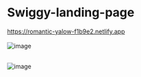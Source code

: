# Swiggy-landing-page

https://romantic-yalow-f1b9e2.netlify.app
<br><br>
![image](https://user-images.githubusercontent.com/66158960/155833433-c49d9b61-61b0-4a1a-970d-166248f10e59.png)
<br><br>

![image](https://user-images.githubusercontent.com/66158960/155833438-439fc012-8c89-4766-b650-e1aacee3efe1.png)
<br><br>
